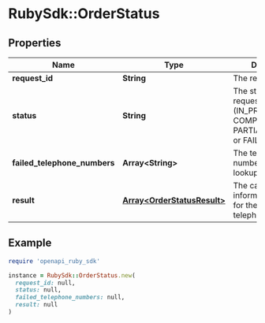 # RubySdk::OrderStatus

## Properties

| Name | Type | Description | Notes |
| ---- | ---- | ----------- | ----- |
| **request_id** | **String** | The requestId. | [optional] |
| **status** | **String** | The status of the request (IN_PROGRESS, COMPLETE, PARTIAL_COMPLETE, or FAILED). | [optional] |
| **failed_telephone_numbers** | **Array&lt;String&gt;** | The telephone numbers whose lookup failed | [optional] |
| **result** | [**Array&lt;OrderStatusResult&gt;**](OrderStatusResult.md) | The carrier information results for the specified telephone number. | [optional] |

## Example

```ruby
require 'openapi_ruby_sdk'

instance = RubySdk::OrderStatus.new(
  request_id: null,
  status: null,
  failed_telephone_numbers: null,
  result: null
)
```


